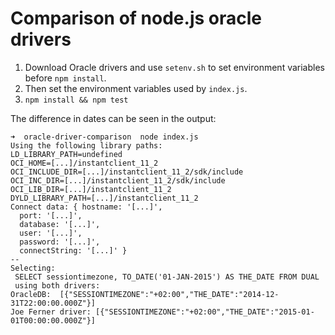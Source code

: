 # Comparison of node.js oracle drivers

1. Download Oracle drivers and use `setenv.sh` to set environment variables before `npm install`.
2. Then set the environment variables used by `index.js`.
3. `npm install && npm test`

The difference in dates can be seen in the output:

```
➜  oracle-driver-comparison  node index.js
Using the following library paths:
LD_LIBRARY_PATH=undefined
OCI_HOME=[...]/instantclient_11_2
OCI_INCLUDE_DIR=[...]/instantclient_11_2/sdk/include
OCI_INC_DIR=[...]/instantclient_11_2/sdk/include
OCI_LIB_DIR=[...]/instantclient_11_2
DYLD_LIBRARY_PATH=[...]/instantclient_11_2
Connect data: { hostname: '[...]',
  port: '[...]',
  database: '[...]',
  user: '[...]',
  password: '[...]',
  connectString: '[...]' }
--
Selecting:
 SELECT sessiontimezone, TO_DATE('01-JAN-2015') AS THE_DATE FROM DUAL
 using both drivers:
OracleDB:  [{"SESSIONTIMEZONE":"+02:00","THE_DATE":"2014-12-31T22:00:00.000Z"}]
Joe Ferner driver: [{"SESSIONTIMEZONE":"+02:00","THE_DATE":"2015-01-01T00:00:00.000Z"}]
```
